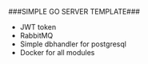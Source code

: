 ###SIMPLE GO SERVER TEMPLATE###

* JWT token
* RabbitMQ
* Simple dbhandler for postgresql
* Docker for all modules
